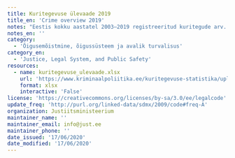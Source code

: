 ```yaml
---
title: Kuritegevuse ülevaade 2019
title_en: 'Crime overview 2019'
notes: "Eestis kokku aastatel 2003–2019 registreeritud kuritegude arv. \r\nMaakondades aastatel 2018 ja 2019 registreeritud kuritegude arv. \r\nKuriteoohvrite osakaal ja turvatunne ohvriuuringute andmetel aastatel 2010–2019."
notes_en: ''
category:
  - 'Õigusemõistmine, õigussüsteem ja avalik turvalisus'
category_en:
  - 'Justice, Legal System, and Public Safety'
resources:
  - name: kuritegevuse_ulevaade.xlsx
    url: 'https://www.kriminaalpoliitika.ee/kuritegevuse-statistika/uploads/kuritegevuse_ulevaade.xlsx'
    format: xlsx
    interactive: 'False'
license: 'https://creativecommons.org/licenses/by-sa/3.0/ee/legalcode'
update_freq: 'http://purl.org/linked-data/sdmx/2009/code#freq-A'
organization: Justiitsministeerium
maintainer_name: ''
maintainer_email: info@just.ee
maintainer_phone: ''
date_issued: '17/06/2020'
date_modified: '17/06/2020'
---
```

